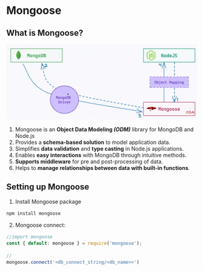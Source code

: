 # Mongoose

## What is Mongoose?

<img src="Mongoose-working.png" height="200px"/>

1. Mongoose is an **Object Data Modeling *(ODM)*** library for MongoDB and Node.js
2. Provides a **schema-based solution** to model application data.
3. Simplifies **data validation** and **type casting** in Node.js applications.
4. Enables **easy interactions** with MongoDB through intuitive methods.
5. **Supports middleware** for pre and post-processing of data.
6. Helps to **manage relationships between data with built-in functions**.


## Setting up Mongoose

1. Install Mongoose package
```bash
npm install mongoose
```

2. Mongoose connect:
```js
//import mongoose
const { default: mongoose } = require('mongoose');

//
mongoose.connect('<db_connect_string/<db_name>>')
```
